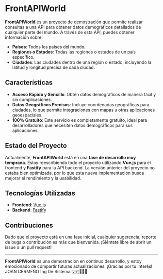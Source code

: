 # FrontAPIWorld

**FrontAPIWorld** es un proyecto de demostración que permite realizar consultas a una API para obtener datos demográficos detallados de cualquier parte del mundo. A través de esta API, puedes obtener información sobre:

- **Países**: Todos los países del mundo.
- **Regiones o Estados**: Todas las regiones o estados de un país específico.
- **Ciudades**: Las ciudades dentro de una región o estado, incluyendo la latitud y longitud precisa de cada ciudad.

## Características

- **Acceso Rápido y Sencillo**: Obtén datos demográficos de manera fácil y sin complicaciones.
- **Datos Geográficos Precisos**: Incluye coordenadas geográficas para ciudades, lo que permite integraciones con mapas u otras aplicaciones geoespaciales.
- **100% Gratuito**: Este servicio es completamente gratuito, ideal para desarrolladores que necesiten datos demográficos para sus aplicaciones.

## Estado del Proyecto

Actualmente, **FrontAPIWorld** está en una **fase de desarrollo muy temprana**. Estoy reescribiendo todo el proyecto utilizando **Vue.js** para el frontend y **Fastify** para la API backend. La versión anterior del proyecto no estaba bien optimizada, por lo que esta nueva implementación busca mejorar el rendimiento y la usabilidad.

## Tecnologías Utilizadas

- **Frontend**: [Vue.js](https://vuejs.org/)
- **Backend**: [Fastify](https://www.fastify.io/)


## Contribuciones

Dado que el proyecto está en una fase inicial, cualquier sugerencia, reporte de bugs o contribución es más que bienvenida. ¡Siéntete libre de abrir un issue o un pull request!

---

**FrontAPIWorld** es una demostración en continuo desarrollo, y estoy emocionado de compartir futuras actualizaciones. ¡Gracias por tu interés! JOAN CERMEÑO Ing De Sistema 🇻🇪👨🏻‍💻
